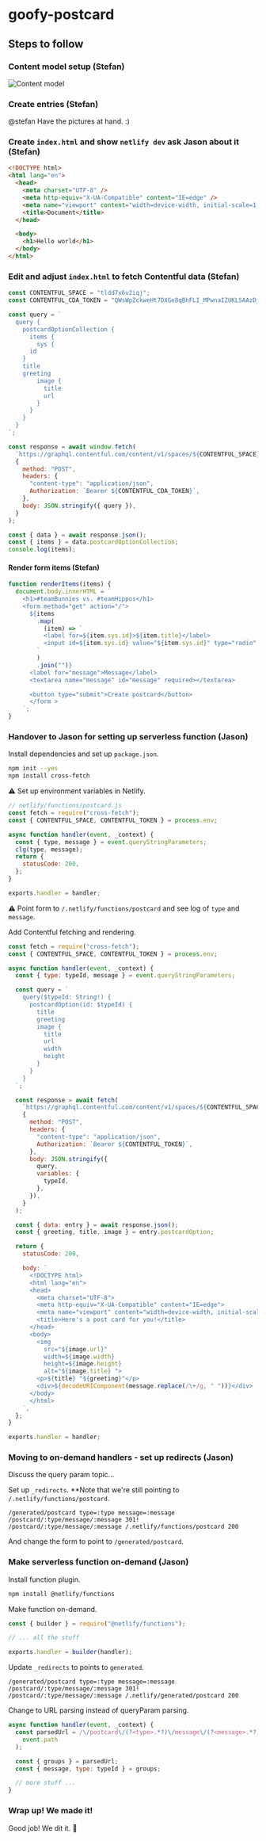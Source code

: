 # goofy-postcard

## Steps to follow

### Content model setup (Stefan)

![Content model](./static/content-model.png)

### Create entries (Stefan)

@stefan Have the pictures at hand. :)

### Create `index.html` and show `netlify dev` ask Jason about it (Stefan)

```html
<!DOCTYPE html>
<html lang="en">
  <head>
    <meta charset="UTF-8" />
    <meta http-equiv="X-UA-Compatible" content="IE=edge" />
    <meta name="viewport" content="width=device-width, initial-scale=1.0" />
    <title>Document</title>
  </head>

  <body>
    <h1>Hello world</h1>
  </body>
</html>
```

### Edit and adjust `index.html` to fetch Contentful data (Stefan)

```javascript
const CONTENTFUL_SPACE = "tldd7x6v2iqj";
const CONTENTFUL_CDA_TOKEN = "QWsWpZckweHt7DXGe8qBhFLI_MPwnaIZUKLSAAzDj4I";

const query = `
  query {
    postcardOptionCollection {
      items {
        sys {
      id
    }
    title
    greeting
        image {
          title
          url
        }
      }
    }
  }
`;

const response = await window.fetch(
  `https://graphql.contentful.com/content/v1/spaces/${CONTENTFUL_SPACE}`,
  {
    method: "POST",
    headers: {
      "content-type": "application/json",
      Authorization: `Bearer ${CONTENTFUL_CDA_TOKEN}`,
    },
    body: JSON.stringify({ query }),
  }
);

const { data } = await response.json();
const { items } = data.postcardOptionCollection;
console.log(items);
```

#### Render form items (Stefan)

```javascript
function renderItems(items) {
  document.body.innerHTML = `
    <h1>#teamBunnies vs. #teamHippos</h1>
    <form method="get" action="/">
      ${items
        .map(
          (item) => `
          <label for=${item.sys.id}>${item.title}</label>
          <input id=${item.sys.id} value="${item.sys.id}" type="radio" name="type">
        `
        )
        .join("")}
      <label for="message">Message</label>
      <textarea name="message" id="message" required></textarea>

      <button type="submit">Create postcard</button>
      </form >
    `;
}
```

### Handover to Jason for setting up serverless function (Jason)

Install dependencies and set up `package.json`.

```bash
npm init --yes
npm install cross-fetch
```

⚠️ Set up environment variables in Netlify.

```javascript
// netlify/functions/postcard.js
const fetch = require("cross-fetch");
const { CONTENTFUL_SPACE, CONTENTFUL_TOKEN } = process.env;

async function handler(event, _context) {
  const { type, message } = event.queryStringParameters;
  clg(type, message);
  return {
    statusCode: 200,
  };
}

exports.handler = handler;
```

⚠️ Point form to `/.netlify/functions/postcard` and see log of `type` and `message`.

Add Contentful fetching and rendering.

```javascript
const fetch = require("cross-fetch");
const { CONTENTFUL_SPACE, CONTENTFUL_TOKEN } = process.env;

async function handler(event, _context) {
  const { type: typeId, message } = event.queryStringParameters;

  const query = `
    query($typeId: String!) {
      postcardOption(id: $typeId) {
        title
        greeting
        image {
          title
          url
          width
          height
        }
      }
    }
  `;

  const response = await fetch(
    `https://graphql.contentful.com/content/v1/spaces/${CONTENTFUL_SPACE}`,
    {
      method: "POST",
      headers: {
        "content-type": "application/json",
        Authorization: `Bearer ${CONTENTFUL_TOKEN}`,
      },
      body: JSON.stringify({
        query,
        variables: {
          typeId,
        },
      }),
    }
  );

  const { data: entry } = await response.json();
  const { greeting, title, image } = entry.postcardOption;

  return {
    statusCode: 200,

    body: `
      <!DOCTYPE html>
      <html lang="en">
      <head>
        <meta charset="UTF-8">
        <meta http-equiv="X-UA-Compatible" content="IE=edge">
        <meta name="viewport" content="width=device-width, initial-scale=1.0">
        <title>Here's a post card for you!</title>
      </head>
      <body>
        <img
          src="${image.url}"
          width=${image.width}
          height=${image.height}
          alt="${image.title} ">
        <p>${title} "${greeting}"</p>
        <div>${decodeURIComponent(message.replace(/\+/g, " "))}</div>
      </body>
      </html>
    `,
  };
}

exports.handler = handler;
```

### Moving to on-demand handlers - set up redirects (Jason)

Discuss the query param topic...

Set up `_redirects`. \*\*Note that we're still pointing to `/.netlify/functions/postcard`.

```
/generated/postcard type=:type message=:message /postcard/:type/message/:message 301!
/postcard/:type/message/:message /.netlify/functions/postcard 200
```

And change the form to point to `/generated/postcard`.

### Make serverless function on-demand (Jason)

Install function plugin.

```bash
npm install @netlify/functions
```

Make function on-demand.

```javascript
const { builder } = require("@netlify/functions");

// ... all the stuff

exports.handler = builder(handler);
```

Update `_redirects` to points to `generated`.

```
/generated/postcard type=:type message=:message /postcard/:type/message/:message 301!
/postcard/:type/message/:message /.netlify/generated/postcard 200
```

Change to URL parsing instead of queryParam parsing.

```javascript
async function handler(event, _context) {
  const parsedUrl = /\/postcard\/(?<type>.*?)\/message\/(?<message>.*?)$/.exec(
    event.path
  );

  const { groups } = parsedUrl;
  const { message, type: typeId } = groups;

  // more stuff ...
}
```

### Wrap up! We made it!

Good job! We dit it. 🎉
